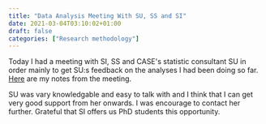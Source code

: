 ```yaml
---
title: "Data Analysis Meeting With SU, SS and SI"
date: 2021-03-04T03:10:02+01:00
draft: false
categories: ["Research methodology"]
---
```


Today I had a meeting with SI, SS and CASE's statistic consultant SU in order mainly to get SU:s feedback on the analyses I had been doing so far. [Here](/210304/data-analysis-meeting-with-SU-SS-and-SI.html) are my notes from the meeting.

SU was vary knowledgable and easy to talk with and I think that I can get very good support from her onwards. I was encourage to contact her further. Grateful that SI offers us PhD students this opportunity.
